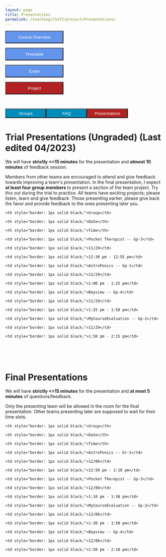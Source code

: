 ```yaml
---
layout: page
title: Presentations
permalink: /teaching/CS472/project/Presentations/
---
```


<div class="main-component">
<form action="/teaching/CS472/">
    <input type="submit" style="background-color:cornflowerblue;color:white;width:185px;
height:40px;" value="Course Overview" />
</form>

<form action="/teaching/CS472/Timetable/">
    <input type="submit" style="background-color:cornflowerblue;color:white;width:185px;
height:40px;" value="Timetable" />
</form>
<form action="/teaching/CS472/Exam/">
    <input type="submit" style="background-color:cornflowerblue;color:white;width:185px;
height:40px;" value="Exam" />
</form>
<form action="/teaching/CS472/project/">
    <input type="submit" style="background-color:firebrick;color:white;width:185px;
height:40px;" value="Project" />
</form>
</div>
<br/>

<div class="main-component">
<form action="/teaching/CS472/project/Group/">
    <input type="submit" style="background-color:#008CBA;float:left; color:white;width:130px;
height:30px;" value="Groups" />
</form>
<form action="/teaching/CS472/project/FAQ/">
    <input type="submit" style="background-color:#008CBA;float:left;color:white;width:130px;
height:30px;" value="FAQ" />
</form>
<form action="/teaching/CS472/project/Presentations/">
    <input type="submit" style="background-color:firebrick;float:left;color:white;width:130px;
height:30px;" value="Presentations" />
</form>
</div>

<br/>
<br/>

Trial Presentations (Ungraded) (Last edited 04/2023)
=======
We will have <b>strictly <=15 minutes</b> for the presentation and <b>atmost 10 minutes</b> of feedback session.

Members from other teams are encouraged to attend and give feedback towards improving a team's 
presentation. In the final presentation, I expect <b> at least four group members </b> to present a 
section of the team project. Try this out during the trial to practice. All teams have 
exciting projects; please listen, learn and give feedback. Those presenting earlier, please give back the 
favor and provide feedback to the ones presenting later you.

<table>

  <tr>

    <th style="border: 1px solid black;">Group</th>

    <th style="border: 1px solid black;">Date</th>

    <th style="border: 1px solid black;">Time</th>

  </tr>

  <tr>

    <td style="border: 1px solid black;">Pocket Therapist -- Gp-3</td>

    <td style="border: 1px solid black;">11/29</td>

    <td style="border: 1px solid black;">12:30 pm - 12:55 pm</td>

  </tr>

  <tr>

    <td style="border: 1px solid black;">AstroPonics -- Gp-1</td>

    <td style="border: 1px solid black;">11/29</td>

    <td style="border: 1px solid black;">1:00 pm - 1:25 pm</td>

  </tr>


  <tr>

    <td style="border: 1px solid black;">Bayview -- Gp-4</td>

    <td style="border: 1px solid black;">11/29</td>

    <td style="border: 1px solid black;">1:25 pm - 1:50 pm</td>

  </tr>

  <tr>


    <td style="border: 1px solid black;">MyCourseEvaluation -- Gp-2</td>

    <td style="border: 1px solid black;">11/29</td>

    <td style="border: 1px solid black;">1:50 pm - 2:15 pm</td>


  </tr>

</table>

<br/>
<br/>

Final Presentations
=======

We will have <b>strictly <=15 minutes</b> for the presentation and <b>at most 5 minutes</b> of questions/feedback.


Only the presenting team will be allowed in the room for the final presentation. Other teams presenting later 
are supposed to wait for their time slots.

<table>

  <tr>

    <th style="border: 1px solid black;">Group</th>

    <th style="border: 1px solid black;">Date</th>

    <th style="border: 1px solid black;">Time</th>

  </tr>

  <tr>

    <td style="border: 1px solid black;">AstroPonics -- Gr-1</td>

    <td style="border: 1px solid black;">12/06</td>

    <td style="border: 1px solid black;">12:50 pm - 1:10 pm</td>

  </tr>

  <tr>

    <td style="border: 1px solid black;">Pocket Therapist -- Gp-3</td>

    <td style="border: 1px solid black;">12/06</td>

    <td style="border: 1px solid black;">1:10 pm - 1:30 pm</td>

  </tr>


  <tr>

    <td style="border: 1px solid black;">MyCourseEvaluation -- Gp-2</td>

    <td style="border: 1px solid black;">12/06</td>

    <td style="border: 1px solid black;">1:30 pm - 1:50 pm</td>

  </tr>

  
<tr>

    <td style="border: 1px solid black;">Bayview -- Gp-4</td>

    <td style="border: 1px solid black;">12/06</td>

    <td style="border: 1px solid black;">1:50 pm - 2:10 pm</td>

  </tr>



</table>